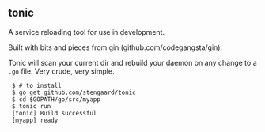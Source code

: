 tonic
-----
A service reloading tool for use in development.

Built with bits and pieces from gin (github.com/codegangsta/gin).

Tonic will scan your current dir and rebuild your daemon on any change
to a `.go` file. Very crude, very simple.

```
 $ # to install
 $ go get github.com/stengaard/tonic
 $ cd $GOPATH/go/src/myapp
 $ tonic run
 [tonic] Build successful
 [myapp] ready
```
